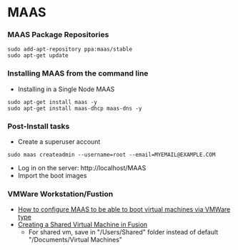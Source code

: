 # MAAS

### MAAS Package Repositories
```
sudo add-apt-repository ppa:maas/stable
sudo apt-get update
```

### Installing MAAS from the command line 
- Installing in a Single Node MAAS
```
sudo apt-get install maas -y
sudo apt-get install maas-dhcp maas-dns -y
```

### Post-Install tasks
- Create a superuser account
```
sudo maas createadmin --username=root --email=MYEMAIL@EXAMPLE.COM
```
- Log in on the server: http://localhost/MAAS
- Import the boot images  


### VMWare Workstation/Fustion 
- [How to configure MAAS to be able to boot virtual machines via VMWare type](http://askubuntu.com/questions/663771/how-to-configure-maas-to-be-able-to-boot-virtual-machines-via-vmware-type)
- [Creating a Shared Virtual Machine in Fusion](https://pubs.vmware.com/fusion-8/index.jsp?topic=%2Fcom.vmware.fusion.using.doc%2FGUID-30FCA4B3-D9FD-40AF-8817-F0902AE6D758.html)
  - For shared vm, save in "/Users/Shared" folder instead of default "/Documents/Virtual Machines"
